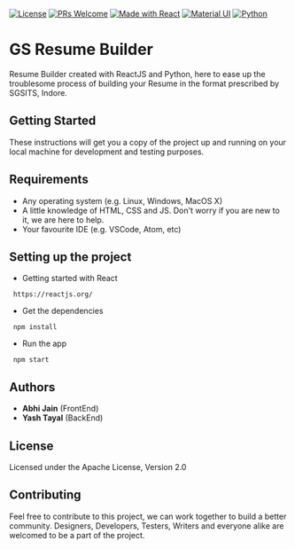[![License](https://img.shields.io/badge/license-Apache%202.0-green.svg)](https://github.com/devabhixda/ResumeBuilder/blob/master/LICENSE)
[![PRs Welcome](https://img.shields.io/badge/PRs-welcome-brightgreen.svg?style=flat-square)](https://github.com/devabhixda/ResumeBuilder/pulls)
[![Made with React](https://img.shields.io/badge/Made_with-React-blue.svg)](https://reactjs.org/)
[![Material UI](https://img.shields.io/badge/Material-UI-blue.svg)](https://material-ui.com/)
[![Python](https://img.shields.io/badge/python-v3.7-blue)](https://www.python.org/)

# GS Resume Builder

Resume Builder created with ReactJS and Python, here to ease up the troublesome process of building your Resume in the format prescribed by SGSITS, Indore.

## Getting Started

These instructions will get you a copy of the project up and running on your local machine for development and testing purposes.

## Requirements 
* Any operating system (e.g. Linux, Windows, MacOS X)
* A little knowledge of HTML, CSS and JS. Don't worry if you are new to it, we are here to help.
* Your favourite IDE (e.g. VSCode, Atom, etc)

## Setting up the project
* Getting started with React
```
 https://reactjs.org/
```

* Get the dependencies
```
 npm install
```

* Run the app
```
 npm start
```

## Authors
 
* **Abhi Jain** (FrontEnd)
* **Yash Tayal** (BackEnd)

## License

Licensed under the Apache License, Version 2.0

## Contributing
Feel free to contribute to this project, we can work together to build a better community. Designers, Developers, Testers, Writers and everyone alike are welcomed to be a part of the project.
